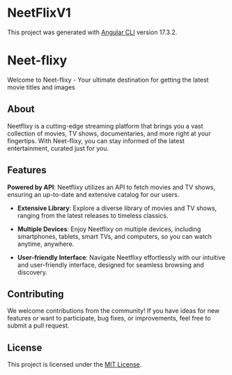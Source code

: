 # NeetFlixV1

This project was generated with [Angular CLI](https://github.com/angular/angular-cli) version 17.3.2.

# Neet-flixy

Welcome to Neet-flixy - Your ultimate destination for getting the latest movie titles and images

## About

Neetflixy is a cutting-edge streaming platform that brings you a vast collection of movies, TV shows, documentaries, and more right at your fingertips. With Neet-flixy, you can stay informed of the latest entertainment, curated just for you.

## Features
 **Powered by API**: Neetflixy utilizes an API to fetch movies and TV shows, ensuring an up-to-date and extensive catalog for our users.

- **Extensive Library**: Explore a diverse library of movies and TV shows, ranging from the latest releases to timeless classics.

- **Multiple Devices**: Enjoy Neetflixy on multiple devices, including smartphones, tablets, smart TVs, and computers, so you can watch anytime, anywhere.

- **User-friendly Interface**: Navigate Neetflixy effortlessly with our intuitive and user-friendly interface, designed for seamless browsing and discovery.

## Contributing

We welcome contributions from the community! If you have ideas for new features or want to participate, bug fixes, or improvements, feel free to submit a pull request. 


## License

This project is licensed under the [MIT License](LICENSE).
